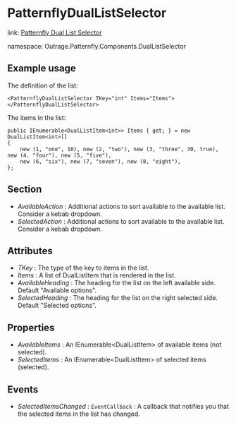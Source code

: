 ﻿# PatternflyDualListSelector

link: [Patternfly Dual List Selector](https://www.patternfly.org/v4/components/dual-list-selector)

namespace: Outrage.Patternfly.Components.DualListSelector

## Example usage

The definition of the list:
```
<PatternflyDualListSelector TKey="int" Items="Items"></PatternflyDualListSelector>
```

The items in the list:
```
public IEnumerable<DualListItem<int>> Items { get; } = new DualListItem<int>[]
{
    new (1, "one", 10), new (2, "two"), new (3, "three", 30, true), new (4, "four"), new (5, "five"),
    new (6, "six"), new (7, "seven"), new (8, "eight"),
};
```

## Section

* *AvailableAction* : Additional actions to sort available to the available list.  Consider a kebab dropdown.
* *SelectedAction* : Additional actions to sort available to the available list.  Consider a kebab dropdown.

## Attributes

* *TKey* : The type of the key to items in the list.
* *Items* : A list of DualListItem<TKey> that is rendered in the list.
* *AvailableHeading* : The heading for the list on the left available side. Default "Available options".
* *SelectedHeading* : The heading for the list on the right selected side. Default "Selected options".

## Properties

* *AvailableItems* : An IEnumerable<DualListItem<TKey>> of available items (not selected).
* *SelectedItems* : An IEnumerable<DualListItem<TKey>> of selected items (selected).

## Events

* *SelectedItemsChanged* : `EventCallback` : A callback that notifies you that the selected items in the list has changed.